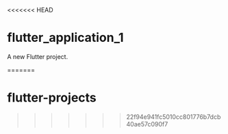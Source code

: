 <<<<<<< HEAD
# flutter_application_1

A new Flutter project.

=======
# flutter-projects
>>>>>>> 22f94e941fc5010cc801776b7dcb40ae57c090f7
